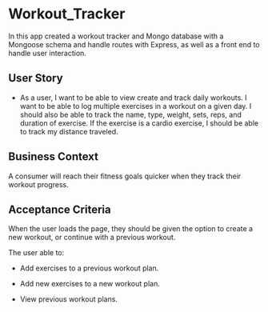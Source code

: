 # Workout_Tracker


In this app created a workout tracker and Mongo database with a Mongoose schema and handle routes with Express, as well as a front end to handle user interaction.

## User Story

* As a user, I want to be able to view create and track daily workouts. I want to be able to log multiple exercises in a workout on a given day. I should also be able to track the name, type, weight, sets, reps, and duration of exercise. If the exercise is a cardio exercise, I should be able to track my distance traveled.

## Business Context

A consumer will reach their fitness goals quicker when they track their workout progress.

## Acceptance Criteria

When the user loads the page, they should be given the option to create a new workout, or continue with a previous workout.

The user able to:

  * Add exercises to a previous workout plan.

  * Add new exercises to a new workout plan.

  * View previous workout plans.